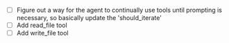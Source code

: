 - [ ] Figure out a way for the agent to continually use tools until prompting is necessary, so basically update the 'should_iterate'
- [ ] Add read_file tool
- [ ] Add write_file tool
